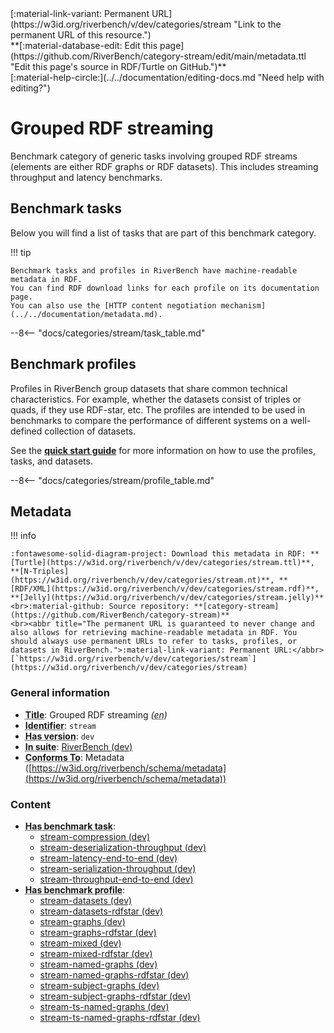 <div markdown class="rb-top-buttons"><div markdown>[:material-link-variant: Permanent URL](https://w3id.org/riverbench/v/dev/categories/stream "Link to the permanent URL of this resource.")</div><div markdown>**[:material-database-edit: Edit this page](https://github.com/RiverBench/category-stream/edit/main/metadata.ttl "Edit this page's source in RDF/Turtle on GitHub.")**</div><div markdown>[:material-help-circle:](../../documentation/editing-docs.md "Need help with editing?")</div></div>

# Grouped RDF streaming

Benchmark category of generic tasks involving grouped RDF streams (elements are either RDF graphs or RDF datasets). This includes streaming throughput and latency benchmarks.
## Benchmark tasks

Below you will find a list of tasks that are part of this benchmark category.

!!! tip

    Benchmark tasks and profiles in RiverBench have machine-readable metadata in RDF.
    You can find RDF download links for each profile on its documentation page.
    You can also use the [HTTP content negotiation mechanism](../../documentation/metadata.md).

--8<-- "docs/categories/stream/task_table.md"

## Benchmark profiles

Profiles in RiverBench group datasets that share common technical characteristics.
For example, whether the datasets consist of triples or quads, if they use RDF-star, etc.
The profiles are intended to be used in benchmarks to compare the performance of different systems on a well-defined collection of datasets.

See the **[quick start guide](../../documentation/using.md)** for more information on how to use the profiles, tasks, and datasets.

--8<-- "docs/categories/stream/profile_table.md"



## Metadata



!!! info

    :fontawesome-solid-diagram-project: Download this metadata in RDF: **[Turtle](https://w3id.org/riverbench/v/dev/categories/stream.ttl)**, **[N-Triples](https://w3id.org/riverbench/v/dev/categories/stream.nt)**, **[RDF/XML](https://w3id.org/riverbench/v/dev/categories/stream.rdf)**, **[Jelly](https://w3id.org/riverbench/v/dev/categories/stream.jelly)**
    <br>:material-github: Source repository: **[category-stream](https://github.com/RiverBench/category-stream)**
    <br><abbr title="The permanent URL is guaranteed to never change and also allows for retrieving machine-readable metadata in RDF. You should always use permanent URLs to refer to tasks, profiles, or datasets in RiverBench.">:material-link-variant: Permanent URL:</abbr> [`https://w3id.org/riverbench/v/dev/categories/stream`](https://w3id.org/riverbench/v/dev/categories/stream)



### General information

- **<abbr title="A name given to the resource.">Title</abbr>**: Grouped RDF streaming _(<abbr title="English">en</abbr>)_
- **<abbr title="An unambiguous reference to the resource within a given context.">Identifier</abbr>**: `stream`
- **<abbr title="Version tag of an artifact">Has version</abbr>**: `dev`
- **<abbr title="Indicates the benchmark suite to which a dataset or profile belongs">In suite</abbr>**: [RiverBench (dev)](https://w3id.org/riverbench/)
- **<abbr title="An established standard to which the described resource conforms.">Conforms To</abbr>**: Metadata ([https://w3id.org/riverbench/schema/metadata](https://w3id.org/riverbench/schema/metadata))

### Content

- **<abbr title="For benchmark categories this property indicates tasks that belong to the category.">Has benchmark task</abbr>**: 
    - [stream-compression (dev)](https://w3id.org/riverbench/v/dev/tasks/stream-compression)
    - [stream-deserialization-throughput (dev)](https://w3id.org/riverbench/v/dev/tasks/stream-deserialization-throughput)
    - [stream-latency-end-to-end (dev)](https://w3id.org/riverbench/v/dev/tasks/stream-latency-end-to-end)
    - [stream-serialization-throughput (dev)](https://w3id.org/riverbench/v/dev/tasks/stream-serialization-throughput)
    - [stream-throughput-end-to-end (dev)](https://w3id.org/riverbench/v/dev/tasks/stream-throughput-end-to-end)
- **<abbr title="For benchmark categories this property indicates profiles that belong to the category.">Has benchmark profile</abbr>**: 
    - [stream-datasets (dev)](https://w3id.org/riverbench/v/dev/profiles/stream-datasets)
    - [stream-datasets-rdfstar (dev)](https://w3id.org/riverbench/v/dev/profiles/stream-datasets-rdfstar)
    - [stream-graphs (dev)](https://w3id.org/riverbench/v/dev/profiles/stream-graphs)
    - [stream-graphs-rdfstar (dev)](https://w3id.org/riverbench/v/dev/profiles/stream-graphs-rdfstar)
    - [stream-mixed (dev)](https://w3id.org/riverbench/v/dev/profiles/stream-mixed)
    - [stream-mixed-rdfstar (dev)](https://w3id.org/riverbench/v/dev/profiles/stream-mixed-rdfstar)
    - [stream-named-graphs (dev)](https://w3id.org/riverbench/v/dev/profiles/stream-named-graphs)
    - [stream-named-graphs-rdfstar (dev)](https://w3id.org/riverbench/v/dev/profiles/stream-named-graphs-rdfstar)
    - [stream-subject-graphs (dev)](https://w3id.org/riverbench/v/dev/profiles/stream-subject-graphs)
    - [stream-subject-graphs-rdfstar (dev)](https://w3id.org/riverbench/v/dev/profiles/stream-subject-graphs-rdfstar)
    - [stream-ts-named-graphs (dev)](https://w3id.org/riverbench/v/dev/profiles/stream-ts-named-graphs)
    - [stream-ts-named-graphs-rdfstar (dev)](https://w3id.org/riverbench/v/dev/profiles/stream-ts-named-graphs-rdfstar)

